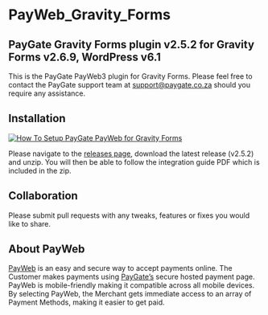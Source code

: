 # PayWeb_Gravity_Forms

## PayGate Gravity Forms plugin v2.5.2 for Gravity Forms v2.6.9, WordPress v6.1

This is the PayGate PayWeb3 plugin for Gravity Forms. Please feel free to contact the PayGate support team at
support@paygate.co.za should you require any assistance.

## Installation

[![How To Setup PayGate PayWeb for Gravity Forms](https://appinlet.com/wp-content/uploads/2021/01/How-To-Setup-PayGate-PayWeb-for-Gravity-Forms.jpg)](https://www.youtube.com/watch?v=r5nx1EfyOlo "How To Setup PayGate PayWeb for Gravity Forms")

Please navigate to the [releases page](https://github.com/PayGate/PayWeb_Gravity_Forms/releases), download the latest
release (v2.5.2) and unzip. You will then be able to follow the integration guide PDF which is included in the zip.

## Collaboration

Please submit pull requests with any tweaks, features or fixes you would like to share.

## About PayWeb

[PayWeb](https://www.paygate.co.za/paygate-products/payweb/) is an easy and secure way to accept payments online. The
Customer makes payments using [PayGate’s](https://www.paygate.co.za/) secure hosted payment page. PayWeb is
mobile-friendly making it compatible across all mobile devices. By selecting PayWeb, the Merchant gets immediate access
to an array of Payment Methods, making it easier to get paid.
